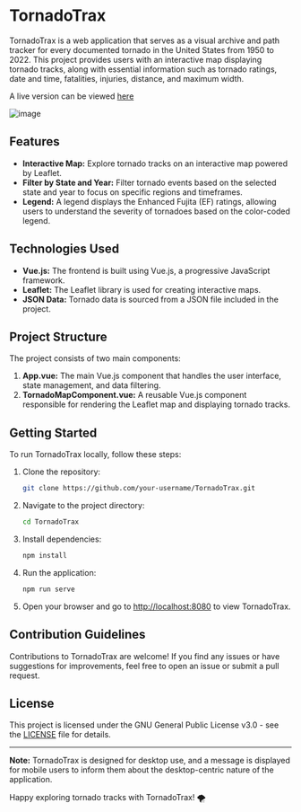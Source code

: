# TornadoTrax

TornadoTrax is a web application that serves as a visual archive and path tracker for every documented tornado in the United States from 1950 to 2022. This project provides users with an interactive map displaying tornado tracks, along with essential information such as tornado ratings, date and time, fatalities, injuries, distance, and maximum width.

A live version can be viewed [here](https://tornadovisualizer.vercel.app/)

![image](https://github.com/themattbook/tornadotrax/blob/main/public/product-screen.png?raw=true)

## Features

-   **Interactive Map:** Explore tornado tracks on an interactive map powered by Leaflet.
-   **Filter by State and Year:** Filter tornado events based on the selected state and year to focus on specific regions and timeframes.
-   **Legend:** A legend displays the Enhanced Fujita (EF) ratings, allowing users to understand the severity of tornadoes based on the color-coded legend.

## Technologies Used

-   **Vue.js:** The frontend is built using Vue.js, a progressive JavaScript framework.
-   **Leaflet:** The Leaflet library is used for creating interactive maps.
-   **JSON Data:** Tornado data is sourced from a JSON file included in the project.

## Project Structure

The project consists of two main components:

1. **App.vue:** The main Vue.js component that handles the user interface, state management, and data filtering.
2. **TornadoMapComponent.vue:** A reusable Vue.js component responsible for rendering the Leaflet map and displaying tornado tracks.

## Getting Started

To run TornadoTrax locally, follow these steps:

1. Clone the repository:

    ```bash
    git clone https://github.com/your-username/TornadoTrax.git
    ```

2. Navigate to the project directory:

    ```bash
    cd TornadoTrax
    ```

3. Install dependencies:

    ```bash
    npm install
    ```

4. Run the application:

    ```bash
    npm run serve
    ```

5. Open your browser and go to [http://localhost:8080](http://localhost:8080) to view TornadoTrax.

## Contribution Guidelines

Contributions to TornadoTrax are welcome! If you find any issues or have suggestions for improvements, feel free to open an issue or submit a pull request.

## License

This project is licensed under the GNU General Public License v3.0 - see the [LICENSE](LICENSE) file for details.

---

**Note:** TornadoTrax is designed for desktop use, and a message is displayed for mobile users to inform them about the desktop-centric nature of the application.

Happy exploring tornado tracks with TornadoTrax! 🌪️
